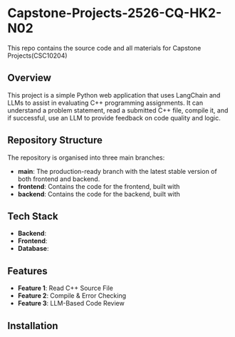 # Capstone-Projects-2526-CQ-HK2-N02
This repo contains the source code and all materials for Capstone Projects(CSC10204)

## Overview
This project is a simple Python web application that uses LangChain and LLMs to assist in evaluating C++ programming assignments. It can understand a problem statement, read a submitted C++ file, compile it, and if successful, use an LLM to provide feedback on code quality and logic.

## Repository Structure
The repository is organised into three main branches:
- **main**: The production-ready branch with the latest stable version of both frontend and backend.
- **frontend**: Contains the code for the frontend, built with
- **backend**: Contains the code for the backend, built with

## Tech Stack
- **Backend**: 
- **Frontend**: 
- **Database**: 

## Features
- **Feature 1**: Read C++ Source File
- **Feature 2**: Compile & Error Checking
- **Feature 3**: LLM-Based Code Review

## Installation
